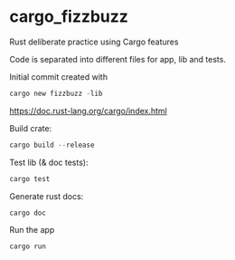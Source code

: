 # cargo_fizzbuzz

Rust deliberate practice using Cargo features

Code is separated into different files for app, lib and tests.

Initial commit created with
```rust
cargo new fizzbuzz -lib
```

https://doc.rust-lang.org/cargo/index.html

Build crate:
```rust
cargo build --release
```

Test lib (& doc tests):
```rust
cargo test
```

Generate rust docs:
```rust
cargo doc
```

Run the app
```rust
cargo run
```